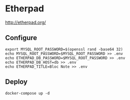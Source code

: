 # Etherpad

http://etherpad.org/

## Configure
```
export MYSQL_ROOT_PASSWORD=$(openssl rand -base64 32)
echo MYSQL_ROOT_PASSWORD=$MYSQL_ROOT_PASSWORD >> .env
echo ETHERPAD_DB_PASSWORD=$MYSQL_ROOT_PASSWORD >> .env
echo ETHERPAD_DB_HOST=db >> .env
echo ETHERPAD_TITLE=Bloc Note >> .env
```

## Deploy
```
docker-compose up -d
```
